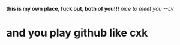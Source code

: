 **this is my own place, fuck out, both of you!!!**
*nice to meet you --Lv*
# and you play github like cxk
